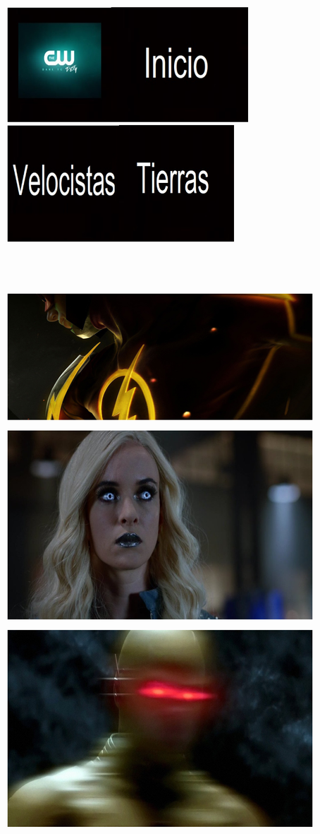 <body>
<!DOCTYPE html PUBLIC "-//W3C//DTD XHTML 1.0 Transitional//EN" "http://www.w3.org/TR/xhtml1/DTD/xhtml1-transitional.dtd">
<html xmlns="http://www.w3.org/1999/xhtml">
<head>
<meta http-equiv="Content-Type" content="text/html; charset=utf-8" />
<title>Documento sin título</title>
<style type="text/css">
body {
	background-image: url(giphy%20(1)
.gif);
	background-repeat: repeat;
	background-image: url(edd1b6_f2087c43771844cf92a7fae4b77e392e.gif);
}
body,td,th {
	font-size: larger;
	color: #000;
}
#apDiv1 {
	position:absolute;
	width:200px;
	height:46px;
	z-index:1;
	left: 1207px;
	top: 55px;
	visibility: hidden;
}
</style>
<script type="text/javascript">
function MM_swapImgRestore() { //v3.0
  var i,x,a=document.MM_sr; for(i=0;a&&i<a.length&&(x=a[i])&&x.oSrc;i++) x.src=x.oSrc;
}
function MM_preloadImages() { //v3.0
  var d=document; if(d.images){ if(!d.MM_p) d.MM_p=new Array();
    var i,j=d.MM_p.length,a=MM_preloadImages.arguments; for(i=0; i<a.length; i++)
    if (a[i].indexOf("#")!=0){ d.MM_p[j]=new Image; d.MM_p[j++].src=a[i];}}
}

function MM_findObj(n, d) { //v4.01
  var p,i,x;  if(!d) d=document; if((p=n.indexOf("?"))>0&&parent.frames.length) {
    d=parent.frames[n.substring(p+1)].document; n=n.substring(0,p);}
  if(!(x=d[n])&&d.all) x=d.all[n]; for (i=0;!x&&i<d.forms.length;i++) x=d.forms[i][n];
  for(i=0;!x&&d.layers&&i<d.layers.length;i++) x=MM_findObj(n,d.layers[i].document);
  if(!x && d.getElementById) x=d.getElementById(n); return x;
}

function MM_swapImage() { //v3.0
  var i,j=0,x,a=MM_swapImage.arguments; document.MM_sr=new Array; for(i=0;i<(a.length-2);i+=3)
   if ((x=MM_findObj(a[i]))!=null){document.MM_sr[j++]=x; if(!x.oSrc) x.oSrc=x.src; x.src=a[i+2];}
}
</script>
</head>

<body onload="MM_preloadImages('Flash-Logo.gif','1526047648_Reverse-Flash-dr-harrison-wells-38759515-500-236.gif')">
<h2><a href="index.html"><img src="negro-5686e4bf3df78ccc15019c28.jpg" width="235" height="259" /></a><a href="index.html"><img src="negro-5686e4bf3df78ccc15019c28 - copia.jpg" width="311" height="260" /></a><a href="Speedsters.html"><img src="negro-5686e4bf3df78ccc15019c28 - copia - copia.jpg" width="253" height="263" /></a><a href="Tierras.html"><img src="negro-5686e4bf3df78ccc15019c28 - copia - copia (2).jpg" width="261" height="264" /></a></h2>
<div id="apDiv1">
  <embed src="THE FLASH Theme - [Styzmask Remix](MP3_128K).mp3" width="203" height="45" loop=¨true¨ pluginspage="Speedsters.html"></embed>
</div>
<p>&nbsp;</p>
<p>&nbsp;</p>
<p><a href="#" onmouseout="MM_swapImgRestore()" onmouseover="MM_swapImage('Image5','','Flash-Logo.gif',1)"><img src="flash-injustice-grodd-fb.jpg" name="Image5" width="1075" height="286" border="0" id="Image5" /></a></p>
<p><a href="#" onmouseout="MM_swapImgRestore()" onmouseover="MM_swapImage('Image6','','tumblr_oppql0NQtr1sieiueo1_500.gif',0)"><img src="DZJG-a0WkAAX6tB.jpg" name="Image6" width="1071" height="428" border="0" id="Image6" /></a></p>
<p><a href="#" onmouseout="MM_swapImgRestore()" onmouseover="MM_swapImage('Image7','','1526047648_Reverse-Flash-dr-harrison-wells-38759515-500-236.gif',1)"><img src="g2N4a.jpg" name="Image7" width="1068" height="446" border="0" id="Image7" /></a></p>
</body>
</html>
